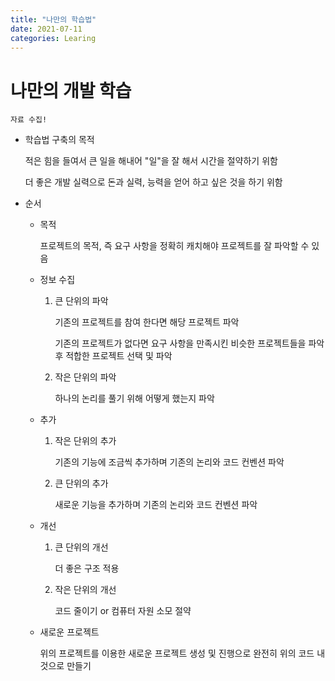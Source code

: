 ```yaml
---
title: "나만의 학습법"
date: 2021-07-11
categories: Learing
---
```


# 나만의 개발 학습

    자료 수집!

- 학습법 구축의 목적

  적은 힘을 들여서 큰 일을 해내어 "일"을 잘 해서 시간을 절약하기 위함

  더 좋은 개발 실력으로 돈과 실력, 능력을 얻어 하고 싶은 것을 하기 위함

- 순서

  - 목적

    프로젝트의 목적, 즉 요구 사항을 정확히 캐치해야 프로젝트를 잘 파악할 수 있음

  - 정보 수집

    1. 큰 단위의 파악

       기존의 프로젝트를 참여 한다면 해당 프로젝트 파악

       기존의 프로젝트가 없다면 요구 사항을 만족시킨 비슷한 프로젝트들을 파악 후 적합한 프로젝트 선택 및 파악

    2. 작은 단위의 파악

       하나의 논리를 풀기 위해 어떻게 했는지 파악

  - 추가

    1. 작은 단위의 추가

       기존의 기능에 조금씩 추가하며 기존의 논리와 코드 컨벤션 파악

    2. 큰 단위의 추가

       새로운 기능을 추가하며 기존의 논리와 코드 컨벤션 파악

  - 개선

    1. 큰 단위의 개선

       더 좋은 구조 적용

    2. 작은 단위의 개선

       코드 줄이기 or 컴퓨터 자원 소모 절약

  - 새로운 프로젝트

    위의 프로젝트를 이용한 새로운 프로젝트 생성 및 진행으로 완전히 위의 코드 내것으로 만들기
